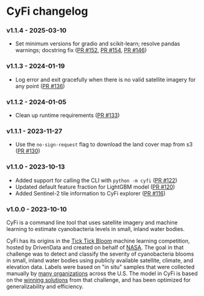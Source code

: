 # CyFi changelog

### v1.1.4 - 2025-03-10

- Set minimum versions for gradio and scikit-learn; resolve pandas warnings; docstring fix ([PR #152](https://github.com/drivendataorg/cyfi/pull/152), [PR #154](https://github.com/drivendataorg/cyfi/pull/154), [PR #146](https://github.com/drivendataorg/cyfi/pull/146))

### v1.1.3 - 2024-01-19

- Log error and exit gracefully when there is no valid satellite imagery for any point ([PR #136](https://github.com/drivendataorg/cyfi/pull/136))

### v1.1.2 - 2024-01-05

- Clean up runtime requirements ([PR #133](https://github.com/drivendataorg/cyfi/pull/133))

### v1.1.1 - 2023-11-27

- Use the `no-sign-request` flag to download the land cover map from s3 ([PR #130](https://github.com/drivendataorg/cyfi/pull/130))

### v1.1.0 - 2023-10-13

- Added support for calling the CLI with `python -m cyfi` ([PR #122](https://github.com/drivendataorg/cyfi/pull/122))
- Updated default feature fraction for LightGBM model ([PR #120](https://github.com/drivendataorg/cyfi/pull/120))
- Added Sentinel-2 tile information to CyFi explorer ([PR #116](https://github.com/drivendataorg/cyfi/pull/116))

### v1.0.0 - 2023-10-10

CyFi is a command line tool that uses satellite imagery and machine learning to estimate cyanobacteria levels in small, inland water bodies.

CyFi has its origins in the [Tick Tick Bloom](https://www.drivendata.org/competitions/143/tick-tick-bloom/) machine learning competition, hosted by DrivenData and created on behalf of [NASA](https://www.nasa.gov/). The goal in that challenge was to detect and classify the severity of cyanobacteria blooms in small, inland water bodies using publicly available satellite, climate, and elevation data. Labels were based on "in situ" samples that were collected manually by [many organizations](https://www.drivendata.org/competitions/143/tick-tick-bloom/page/651/#about-the-project-team) across the U.S. The model in CyFi is based on the [winning solutions](https://github.com/drivendataorg/tick-tick-bloom) from that challenge, and has been optimized for generalizability and efficiency.
